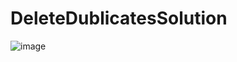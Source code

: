 # DeleteDublicatesSolution
![image](https://github.com/GoshaV2/DeleteDublicatesSolution/assets/78751429/c3ba3018-8145-4c08-80ca-8c663edfe204)
